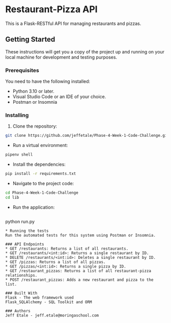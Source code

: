 # Restaurant-Pizza API

This is a Flask-RESTful API for managing restaurants and pizzas.

## Getting Started

These instructions will get you a copy of the project up and running on your local machine for development and testing purposes.

### Prerequisites

You need to have the following installed:
- Python 3.10 or later.
- Visual Studio Code or an IDE of your choice.
- Postman or Insomnia

### Installing
1. Clone the repository:

```bash
git clone https://github.com/jeffetale/Phase-4-Week-1-Code-Challenge.git
```
* Run a virtual environment:
```bash
pipenv shell
```
* Install the dependencies:
```bash
pip install -r requirements.txt
```
* Navigate to the project code:
```bash
cd Phase-4-Week-1-Code-Challenge
cd lib
```
* Run the application:
  ```bash
python run.py
```
* Running the tests
Run the automated tests for this system using Postman or Insomnia.

### API Endpoints
* GET /restaurants: Returns a list of all restaurants.
* GET /restaurants/<int:id>: Returns a single restaurant by ID.
* DELETE /restaurants/<int:id>: Deletes a single restaurant by ID.
* GET /pizzas: Returns a list of all pizzas.
* GET /pizzas/<int:id>: Returns a single pizza by ID.
* GET /restaurant_pizzas: Returns a list of all restaurant-pizza relationships.
* POST /restaurant_pizzas: Adds a new restaurant and pizza to the list.

### Built With
Flask - The web framework used
Flask_SQLAlchemy - SQL Toolkit and ORM

### Authors
Jeff Etale - jeff.etale@moringaschool.com
